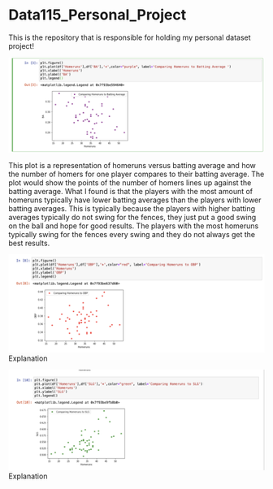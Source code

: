 # Data115_Personal_Project
This is the repository that is responsible for holding my personal dataset project!

![Figure](https://raw.githubusercontent.com/ROliveira13/Data115_Personal_Project/master/Screen%20Shot%202020-12-03%20at%206.35.18%20PM.png)

This plot is a representation of homeruns versus batting average and how the number of homers for one player compares to their batting average. The plot would show the points of the number of homers lines up against the batting average. What I found is that the players with the most amount of homeruns typically have lower batting averages than the players with lower batting averages. This is typically because the players with higher batting averages typically do not swing for the fences, they just put a good swing on the ball and hope for good results. The players with the most homeruns typically swing for the fences every swing and they do not always get the best results.

![Figure](https://raw.githubusercontent.com/ROliveira13/Data115_Personal_Project/master/Screen%20Shot%202020-12-03%20at%207.39.38%20PM.png)
Explanation

![Figure](https://raw.githubusercontent.com/ROliveira13/Data115_Personal_Project/master/Screen%20Shot%202020-12-03%20at%207.50.09%20PM.png)
Explanation

